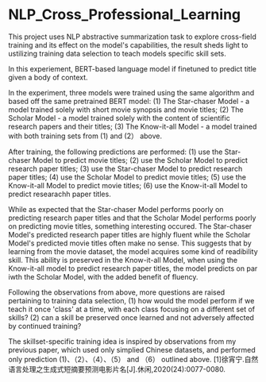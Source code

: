 # NLP_Cross_Professional_Learning

This project uses NLP abstractive summarization task to explore cross-field training and its effect on the model's capabilities, the result sheds light to ustilizing training data selection to teach models specific skill sets.

In this experiement, BERT-based language model if finetuned to predict title given a body of context.

In the experiment, three models were trained using the same algorithm and based off the same pretrained BERT model:
 (1) The Star-chaser Model - a model trained solely with short movie synopsis and movie titles;
 (2) The Scholar Model - a model trained solely with the content of scientific research papers and their titles;
 (3) The Know-it-all Model -  a model trained with both training sets from (1) and (2） above.
 
After training, the following predictions are performed:
 (1) use the Star-chaser Model to predict movie titles;
 (2) use the Scholar Model to predict research paper titles;
 (3) use the Star-chaser Model to predict research paper titles;
 (4) use the Scholar Model to predict movie titles;
 (5) use the Know-it-all Model to predict movie titles;
 (6) use the Know-it-all Model to predict researachh paper titles.
 
While as expected that the Star-chaser Model performs poorly on predicting research paper titles and that the Scholar Model performs poorly on predicting movie titles, something interesting occured. The Star-chaser Model's predicted research paper titles are highly fluent while the Scholar Model's predicted movie titles often make no sense. This suggests that by learning from the movie dataset, the model acquires some kind of readibility skill. This ability is preserved in the Know-it-all Model, when using the Know-it-all model to predict research paper titles, the model predicts on par iwth the Scholar Model, with the added benefit of fluency.

Following the observations from above, more questions are raised pertaining to training data selection,
 (1) how would the model perform if we teach it once 'class' at a time, with each class focusing on a different set of skills?
 (2) can a skill be preserved once learned and not adversely affected by continued training?


The skillset-specific training idea is inspired by observations from my previous paper, which used only simplied Chinese datasets, and performed only prediction (1)、（2）、（4）、（5） and （6） outlined above.
[1]徐宵宁.自然语言处理之生成式短摘要预测电影片名[J].休闲,2020(24):0077-0080.
